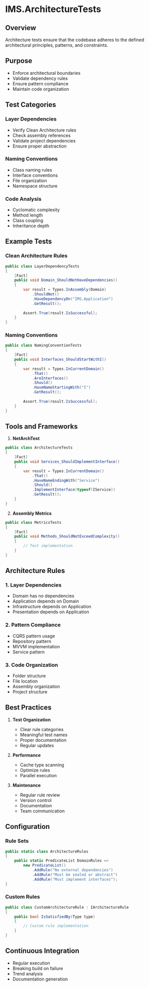 # IMS.ArchitectureTests

## Overview
Architecture tests ensure that the codebase adheres to the defined architectural principles, patterns, and constraints.

## Purpose
- Enforce architectural boundaries
- Validate dependency rules
- Ensure pattern compliance
- Maintain code organization

## Test Categories

### Layer Dependencies
- Verify Clean Architecture rules
- Check assembly references
- Validate project dependencies
- Ensure proper abstraction

### Naming Conventions
- Class naming rules
- Interface conventions
- File organization
- Namespace structure

### Code Analysis
- Cyclomatic complexity
- Method length
- Class coupling
- Inheritance depth

## Example Tests

### Clean Architecture Rules
```csharp
public class LayerDependencyTests
{
    [Fact]
    public void Domain_ShouldNotHaveDependencies()
    {
        var result = Types.InAssembly(Domain)
            .ShouldNot()
            .HaveDependencyOn("IMS.Application")
            .GetResult();
            
        Assert.True(result.IsSuccessful);
    }
}
```

### Naming Conventions
```csharp
public class NamingConventionTests
{
    [Fact]
    public void Interfaces_ShouldStartWithI()
    {
        var result = Types.InCurrentDomain()
            .That()
            .AreInterfaces()
            .Should()
            .HaveNameStartingWith("I")
            .GetResult();
            
        Assert.True(result.IsSuccessful);
    }
}
```

## Tools and Frameworks

1. **NetArchTest**
```csharp
public class ArchitectureTests
{
    [Fact]
    public void Services_ShouldImplementInterface()
    {
        var result = Types.InCurrentDomain()
            .That()
            .HaveNameEndingWith("Service")
            .Should()
            .ImplementInterface(typeof(IService))
            .GetResult();
    }
}
```

2. **Assembly Metrics**
```csharp
public class MetricsTests
{
    [Fact]
    public void Methods_ShouldNotExceedComplexity()
    {
        // Test implementation
    }
}
```

## Architecture Rules

### 1. Layer Dependencies
- Domain has no dependencies
- Application depends on Domain
- Infrastructure depends on Application
- Presentation depends on Application

### 2. Pattern Compliance
- CQRS pattern usage
- Repository pattern
- MVVM implementation
- Service pattern

### 3. Code Organization
- Folder structure
- File location
- Assembly organization
- Project structure

## Best Practices

1. **Test Organization**
   - Clear rule categories
   - Meaningful test names
   - Proper documentation
   - Regular updates

2. **Performance**
   - Cache type scanning
   - Optimize rules
   - Parallel execution

3. **Maintenance**
   - Regular rule review
   - Version control
   - Documentation
   - Team communication

## Configuration

### Rule Sets
```csharp
public static class ArchitectureRules
{
    public static PredicateList DomainRules =>
        new PredicateList()
            .AddRule("No external dependencies")
            .AddRule("Must be sealed or abstract")
            .AddRule("Must implement interfaces");
}
```

### Custom Rules
```csharp
public class CustomArchitectureRule : IArchitectureRule
{
    public bool IsSatisfiedBy(Type type)
    {
        // Custom rule implementation
    }
}
```

## Continuous Integration
- Regular execution
- Breaking build on failure
- Trend analysis
- Documentation generation
